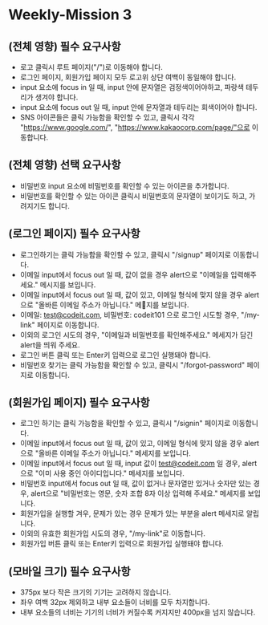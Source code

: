 # Weekly-Mission 3
## **(전체 영향) 필수 요구사항**
- 로고 클릭시 루트 페이지("/")로 이동해야 합니다.
- 로그인 페이지, 회원가입 페이지 모두 로고위 상단 여백이 동일해야 합니다.
- input 요소에 focus in 일 때, input 안에 문자열은 검정색이어야하고, 파랑색 테두리가 생겨야 합니다.
- input 요소에 focus out 일 때, input 안에 문자열과 테두리는 회색이어야 합니다.
- SNS 아이콘들은 클릭 가능함을 확인할 수 있고, 클릭시 각각 "https://www.google.com/", "https://www.kakaocorp.com/page/"으로 이동합니다.

## **(전체 영향) 선택 요구사항**
- 비밀번호 input 요소에 비밀번호를 확인할 수 있는 아이콘을 추가합니다.
- 비밀번호를 확인할 수 있는 아이콘 클릭시 비밀번호의 문자열이 보이기도 하고, 가려지기도 합니다.
  
## **(로그인 페이지) 필수 요구사항**
- 로그인하기는 클릭 가능함을 확인할 수 있고, 클릭시 "/signup" 페이지로 이동합니다.
- 이메일 input에서 focus out 일 때, 값이 없을 경우 alert으로 "이메일을 입력해주세요." 메시지를 보입니다.
- 이메일 input에서 focus out 일 때, 값이 있고, 이메일 형식에 맞지 않을 경우 alert으로 "올바른 이메일 주소가 아닙니다." 메지를 보입니다.
- 이메일: test@codeit.com, 비밀번호: codeit101 으로 로그인 시도할 경우, "/my-link" 페이지로 이동합니다.
- 이외의 로그인 시도의 경우, "이메일과 비밀번호를 확인해주세요." 메세지가 담긴 alert을 띄워 주세요.
- 로그인 버튼 클릭 또는 Enter키 입력으로 로그인 실행돼야 합니다.
- 비밀번호 찾기는 클릭 가능함을 확인할 수 있고, 클릭시 "/forgot-password" 페이지로 이동합니다.

## **(회원가입 페이지) 필수 요구사항**
- 로그인 하기는 클릭 가능함을 확인할 수 있고, 클릭시 "/signin" 페이지로 이동합니다.
- 이메일 input에서 focus out 일 때, 값이 있고, 이메일 형식에 맞지 않을 경우 alert으로 "올바른 이메일 주소가 아닙니다." 메세지를 보입니다.
- 이메일 input에서 focus out 일 때, input 값이 test@codeit.com 일 경우, alert으로 "이미 사용 중인 아이디입니다." 메세지를 보입니다.
- 비밀번호 input에서 focus out 일 때, 값이 없거나 문자열만 있거나 숫자만 있는 경우, alert으로 "비밀번호는 영문, 숫자 조합 8자 이상 입력해 주세요." 메세지를 보입니다.
- 회원가입을 실행할 겨우, 문제가 있는 경우 문제가 있는 부분을 alert 메세지로 알립니다.
- 이외의 유효한 회원가입 시도의 경우, "/my-link"로 이동합니다.
- 회원가입 버튼 클릭 또는 Enter키 입력으로 회원가입 실행돼야 합니다.

## **(모바일 크기) 필수 요구사항**
- 375px 보다 작은 크기의 기기는 고려하지 않습니다.
- 좌우 여백 32px 제외하고 내부 요소들이 너비를 모두 차지합니다.
- 내부 요소들의 너비는 기기의 너비가 커질수록 커지지만 400px을 넘지 않습니다.
